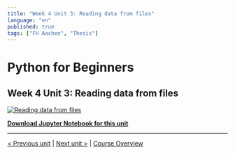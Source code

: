 ```yaml
---
title: "Week 4 Unit 3: Reading data from files"
language: "en"
published: true
tags: ["FH Aachen", "Thesis"]
---
```


# Python for Beginners

## Week 4 Unit 3: Reading data from files

[![Reading data from files](https://img.youtube.com/vi/dP5zAqEWgbQ/hqdefault.jpg)](https://youtu.be/dP5zAqEWgbQ)

[**Download Jupyter Notebook for this unit**](https://opensap-public.s3.openhpicloud.de/courses/2qRB6Gz3FcfD2OBbnSCf8m/rtfiles/32C70iL0psrborYBMZ8xNu/openSAP_python1_Week_4_Unit_3_readdata_notebook.ipynb)

---

[< Previous unit](/teaching/python-mooc/week4_unit3_selftest) | [Next unit >](/teaching/python-mooc/week4_unit2_selftest) |
[Course Overview](/teaching/python-mooc)